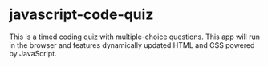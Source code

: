 # javascript-code-quiz
This is a timed coding quiz with multiple-choice questions. This app will run in the browser and features dynamically updated HTML and CSS powered by JavaScript.
